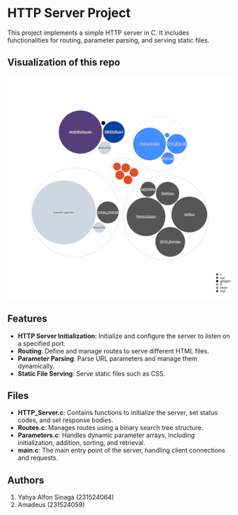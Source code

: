 # HTTP Server Project

This project implements a simple HTTP server in C. It includes functionalities for routing, parameter parsing, and serving static files.

## Visualization of this repo

![Visualization of this repo](./diagram.svg)

## Features

- **HTTP Server Initialization**: Initialize and configure the server to listen on a specified port.
- **Routing**: Define and manage routes to serve different HTML files.
- **Parameter Parsing**: Parse URL parameters and manage them dynamically.
- **Static File Serving**: Serve static files such as CSS.

## Files

- **HTTP_Server.c**: Contains functions to initialize the server, set status codes, and set response bodies.
- **Routes.c**: Manages routes using a binary search tree structure.
- **Parameters.c**: Handles dynamic parameter arrays, including initialization, addition, sorting, and retrieval.
- **main.c**: The main entry point of the server, handling client connections and requests.

## Authors

1. Yahya Alfon Sinaga (231524064)
2. Amadeus (231524059)
